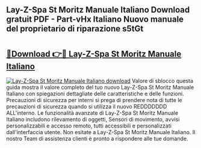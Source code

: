 ## Lay-Z-Spa St Moritz Manuale Italiano Download gratuit PDF - Part-vHx Italiano Nuovo manuale del proprietario di riparazione s5tGt

# <h2><a href="http://df9z3i.blite.top/?on=Lay-Z-Spa+St+Moritz+Manuale+Italiano">🔗Download 👉🔴 Lay-Z-Spa St Moritz Manuale Italiano</a></h2>

[![Lay-Z-Spa St Moritz Manuale Italiano download](https://i.imgur.com/lujVjoI.png)](http://df9z3i.blite.top/?on=Lay-Z-Spa+St+Moritz+Manuale+Italiano)
Valore di sblocco questa guida mostra il valore completo del tuo nuovo Lay-Z-Spa St Moritz Manuale Italiano con spiegazioni dettagliate delle caratteristiche e delle funzioni. Precauzioni di sicurezza per interni si prega di prendere nota di tutte le precauzioni di sicurezza quando si utilizza il nuovo REDDDDDDD ALL'interno. Le funzionalità avanzate di Lay-Z-Spa St Moritz Manuale Italiano includono rilevamento di oggetti, Sensori di movimento, avvisi personalizzabili e accesso remoto, tutti accessibili e personalizzati dall'interfaccia utente. Non esitate a Lay-Z-Spa St Moritz Manuale Italiano. Il nostro Team di assistenza clienti è pronto a rispondere alle tue domande.
